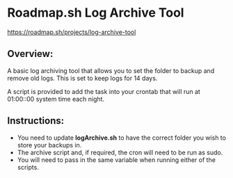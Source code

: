# Roadmap.sh Log Archive Tool

https://roadmap.sh/projects/log-archive-tool

## Overview:
A basic log archiving tool that allows you to set the folder to backup and remove old logs. This is set to keep logs for 14 days.

A script is provided to add the task into your crontab that will run at 01:00::00 system time each night.

## Instructions:
+ You need to update **logArchive.sh** to have the correct folder you wish to store your backups in.
+ The archive script and, if required, the cron will need to be run as sudo.
+ You will need to pass in the same variable when running either of the scripts.
